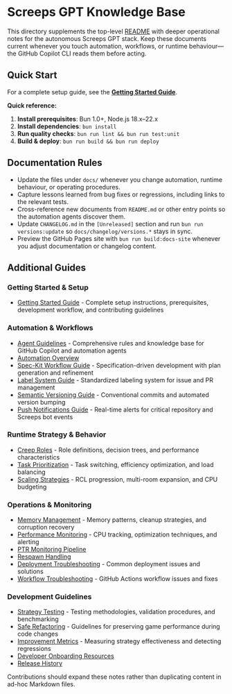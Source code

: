 # Screeps GPT Knowledge Base

This directory supplements the top-level [README](../README.md) with deeper operational notes for the autonomous Screeps GPT
stack. Keep these documents current whenever you touch automation, workflows, or runtime behaviour—the GitHub Copilot CLI reads
them before acting.

## Quick Start

For a complete setup guide, see the **[Getting Started Guide](getting-started.md)**.

**Quick reference:**

1. **Install prerequisites**: Bun 1.0+, Node.js 18.x–22.x
2. **Install dependencies**: `bun install`
3. **Run quality checks**: `bun run lint && bun run test:unit`
4. **Build & deploy**: `bun run build && bun run deploy`

## Documentation Rules

- Update the files under `docs/` whenever you change automation, runtime behaviour, or operating procedures.
- Capture lessons learned from bug fixes or regressions, including links to the relevant tests.
- Cross-reference new documents from `README.md` or other entry points so the automation agents discover them.
- Update `CHANGELOG.md` in the `[Unreleased]` section and run `bun run versions:update` so `docs/changelog/versions.*` stays in sync.
- Preview the GitHub Pages site with `bun run build:docs-site` whenever you adjust documentation or changelog content.

## Additional Guides

### Getting Started & Setup

- [Getting Started Guide](getting-started.md) - Complete setup instructions, prerequisites, development workflow, and contributing guidelines

### Automation & Workflows

- [Agent Guidelines](../AGENTS.md) - Comprehensive rules and knowledge base for GitHub Copilot and automation agents
- [Automation Overview](automation/overview.md)
- [Spec-Kit Workflow Guide](automation/spec-kit-workflow.md) - Specification-driven development with plan generation and refinement
- [Label System Guide](automation/label-system.md) - Standardized labeling system for issue and PR management
- [Semantic Versioning Guide](automation/semantic-versioning-guide.md) - Conventional commits and automated version bumping
- [Push Notifications Guide](automation/push-notifications.md) - Real-time alerts for critical repository and Screeps bot events

### Runtime Strategy & Behavior

- [Creep Roles](runtime/strategy/creep-roles.md) - Role definitions, decision trees, and performance characteristics
- [Task Prioritization](runtime/strategy/task-prioritization.md) - Task switching, efficiency optimization, and load balancing
- [Scaling Strategies](runtime/strategy/scaling-strategies.md) - RCL progression, multi-room expansion, and CPU budgeting

### Operations & Monitoring

- [Memory Management](runtime/operations/memory-management.md) - Memory patterns, cleanup strategies, and corruption recovery
- [Performance Monitoring](runtime/operations/performance-monitoring.md) - CPU tracking, optimization techniques, and alerting
- [PTR Monitoring Pipeline](operations/stats-monitoring.md)
- [Respawn Handling](operations/respawn-handling.md)
- [Deployment Troubleshooting](operations/deployment-troubleshooting.md) - Common deployment issues and solutions
- [Workflow Troubleshooting](operations/workflow-troubleshooting.md) - GitHub Actions workflow issues and fixes

### Development Guidelines

- [Strategy Testing](runtime/development/strategy-testing.md) - Testing methodologies, validation procedures, and benchmarking
- [Safe Refactoring](runtime/development/safe-refactoring.md) - Guidelines for preserving game performance during code changes
- [Improvement Metrics](runtime/development/improvement-metrics.md) - Measuring strategy effectiveness and detecting regressions
- [Developer Onboarding Resources](../DOCS.md)
- [Release History](changelog/versions.md)

Contributions should expand these notes rather than duplicating content in ad-hoc Markdown files.

```

```
